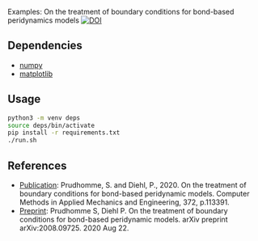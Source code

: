 Examples: On the treatment of boundary conditions for bond-based peridynamics models [![DOI](https://zenodo.org/badge/DOI/10.5281/zenodo.3942681.svg)](https://doi.org/10.5281/zenodo.3942681)

## Dependencies

* [numpy](https://numpy.org/)
* [matplotlib](https://matplotlib.org/)

## Usage

```bash
python3 -m venv deps
source deps/bin/activate
pip install -r requirements.txt
./run.sh
```

## References

* [Publication](https://www.sciencedirect.com/science/article/pii/S0045782520305764?casa_token=DlvU4O5slh4AAAAA:KEV8Opr41ndZTI74zRxFCZGlKnKPcapCoXTH1QSpEjfs3mZmidSyL9AH6D8-a2D7MibMrlJ91Q0): Prudhomme, S. and Diehl, P., 2020. On the treatment of boundary conditions for bond-based peridynamic models. Computer Methods in Applied Mechanics and Engineering, 372, p.113391.
* [Preprint](https://arxiv.org/abs/2008.09725): Prudhomme S, Diehl P. On the treatment of boundary conditions for bond-based peridynamic models. arXiv preprint arXiv:2008.09725. 2020 Aug 22.
